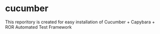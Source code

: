 # cucumber
This reporitory is created for easy installation of Cucumber + Capybara + ROR Automated Test Framework
